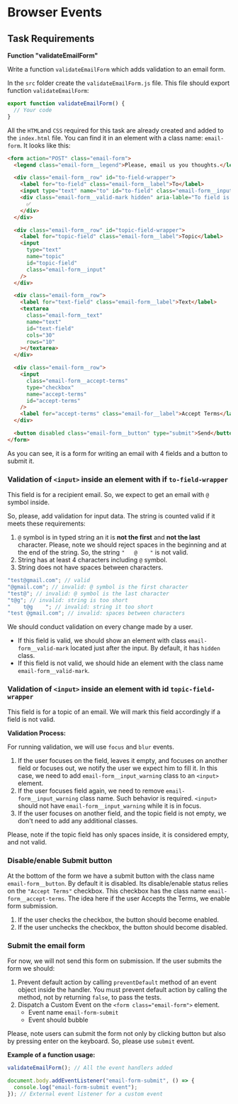 # Browser Events

## Task Requirements

**Function "validateEmailForm"**

Write a function `validateEmailForm` which adds validation to an email form.

In the `src` folder create the `validateEmailForm.js` file. This file should export function `validateEmailForm`:

```js
export function validateEmailForm() {
  // Your code
}
```

All the `HTML`and `CSS` required for this task are already created and added to the `index.html` file. You can find it in an element with a class name: `email-form`. It looks like this:

```html
<form action="POST" class="email-form">
  <legend class="email-form__legend">Please, email us you thoughts.</legend>

  <div class="email-form__row" id="to-field-wrapper">
    <label for="to-field" class="email-form__label">To</label>
    <input type="text" name="to" id="to-field" class="email-form__input" />
    <div class="email-form__valid-mark hidden" aria-lable="To field is valid">
      ✅
    </div>
  </div>

  <div class="email-form__row" id="topic-field-wrapper">
    <label for="topic-field" class="email-form__label">Topic</label>
    <input
      type="text"
      name="topic"
      id="topic-field"
      class="email-form__input"
    />
  </div>

  <div class="email-form__row">
    <label for="text-field" class="email-form__label">Text</label>
    <textarea
      class="email-form__text"
      name="text"
      id="text-field"
      cols="30"
      rows="10"
    ></textarea>
  </div>

  <div class="email-form__row">
    <input
      class="email-form__accept-terms"
      type="checkbox"
      name="accept-terms"
      id="accept-terms"
    />
    <label for="accept-terms" class="email-for__label">Accept Terms</label>
  </div>

  <button disabled class="email-form__button" type="submit">Send</button>
</form>
```

As you can see, it is a form for writing an email with 4 fields and a button to submit it.

### Validation of `<input>` inside an element with if `to-field-wrapper`

This field is for a recipient email. So, we expect to get an email with `@` symbol inside.

So, please, add validation for input data. The string is counted valid if it meets these requirements:

1. `@` symbol is in typed string an it is **not the first** and **not the last** character. Please, note we should reject spaces in the beginning and at the end of the string. So, the string `"   @    "` is not valid.
2. String has at least 4 characters including `@` symbol.
3. String does not have spaces between characters.

```js
"test@gmail.com"; // valid
"@gmail.com"; // invalid: @ symbol is the first character
"test@"; // invalid: @ symbol is the last character
"t@g"; // invalid: string is too short
"    t@g    "; // invalid: string it too short
"test @gmail.com"; // invalid: spaces between characters
```

We should conduct validation on every change made by a user.

- If this field is valid, we should show an element with class `email-form__valid-mark` located just after the input. By default, it has `hidden` class.
- If this field is not valid, we should hide an element with the class name `email-form__valid-mark`.

### Validation of `<input>` inside an element with id `topic-field-wrapper`

This field is for a topic of an email. We will mark this field accordingly if a field is not valid.

**Validation Process:**

For running validation, we will use `focus` and `blur` events.

1. If the user focuses on the field, leaves it empty, and focuses on another field or focuses out, we notify the user we expect him to fill it. In this case, we need to add `email-form__input_warning` class to an `<input>` element.
2. If the user focuses field again, we need to remove `email-form__input_warning` class name. Such behavior is required. `<input>` should not have `email-form__input_warning` while it is in focus.
3. If the user focuses on another field, and the topic field is not empty, we don't need to add any additional classes.

Please, note if the topic field has only spaces inside, it is considered empty, and not valid.

### Disable/enable Submit button

At the bottom of the form we have a submit button with the class name `email-form__button`. By default it is disabled. Its disable/enable status relies on the `"Accept Terms"` checkbox. This checkbox has the class name `email-form__accept-terms`. The idea here if the user Accepts the Terms, we enable form submission.

1. If the user checks the checkbox, the button should become enabled.
2. If the user unchecks the checkbox, the button should become disabled.

### Submit the email form

For now, we will not send this form on submission.
If the user submits the form we should:

1. Prevent default action by calling `preventDefault` method of an event object inside the handler. You must prevent default action by calling the method, not by returning `false`, to pass the tests.
2. Dispatch a Custom Event on the `<form class="email-form">` element.
   - Event name `email-form-submit`
   - Event should bubble

Please, note users can submit the form not only by clicking button but also by pressing enter on the keyboard. So, please use `submit` event.

**Example of a function usage:**

```js
validateEmailForm(); // All the event handlers added

document.body.addEventListener("email-form-submit", () => {
  console.log("email-form-submit event");
}); // External event listener for a custom event
```
